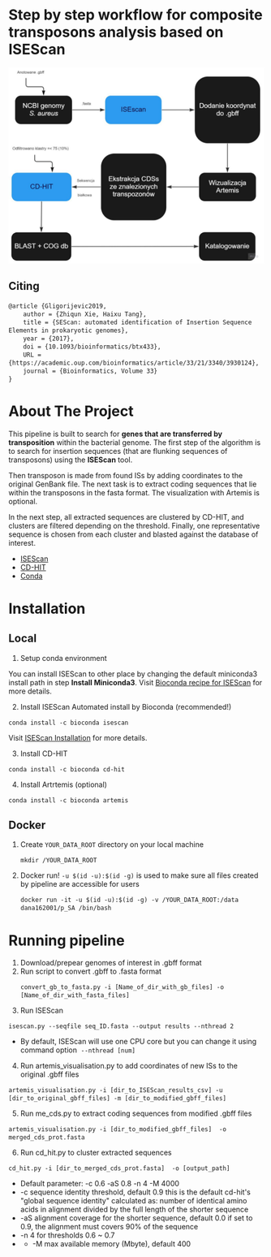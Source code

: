 # Step by step workflow for composite transposons analysis based on ISEScan


<img src="/figs/workflow_p_sa.jpg">

## Citing
```
@article {Gligorijevic2019,
	author = {Zhiqun Xie, Haixu Tang},
	title = {SEScan: automated identification of Insertion Sequence Elements in prokaryotic genomes},
	year = {2017},
	doi = {10.1093/bioinformatics/btx433},
	URL = {https://academic.oup.com/bioinformatics/article/33/21/3340/3930124},
	journal = {Bioinformatics, Volume 33}
}

```
# About The Project

This pipeline is built to search for **genes that are transferred by transposition** within the bacterial genome. The first step of the algorithm is to search for insertion sequences (that are flunking sequences of transposons) using the **ISEScan** tool. 

Then transposon is made from found ISs by adding coordinates to the original GenBank file. The next task is to extract coding sequences that lie within the transposons in the fasta format. The visualization with Artemis is optional. 

In the next step, all extracted sequences are clustered by CD-HIT, and clusters are filtered depending on the threshold. Finally, one representative sequence is chosen from each cluster and blasted against the database of interest. 

* [ISEScan](https://github.com/xiezhq/ISEScan)
* [CD-HIT](https://anaconda.org/bioconda/cd-hit)
* [Conda](https://docs.conda.io/en/latest/miniconda.html)

# Installation
## Local
1. Setup conda environment

You can install ISEScan to other place by changing the default miniconda3 install path in step **Install Miniconda3**. Visit [Bioconda recipe for ISEScan](https://bioconda.github.io/recipes/isescan/README.html) for more details. 

	
2. Install ISEScan
Automated install by Bioconda (recommended!)

```
conda install -c bioconda isescan
```
Visit [ISEScan Installation](https://github.com/xiezhq/ISEScan) for more details. 

3. Install CD-HIT
```
conda install -c bioconda cd-hit
```

4. Install Artrtemis (optional)
```
conda install -c bioconda artemis
```

## Docker 
1. Create `YOUR_DATA_ROOT` directory on your local machine
   ```
   mkdir /YOUR_DATA_ROOT
   ```
2. Docker run! `-u $(id -u):$(id -g)` is used to make sure all files created by pipeline are accessible for users
   ```
   docker run -it -u $(id -u):$(id -g) -v /YOUR_DATA_ROOT:/data dana162001/p_SA /bin/bash
   ```
# Running pipeline
1. Download/prepear genomes of interest in .gbff format
2. Run script to convert .gbff to .fasta format
   ```
   convert_gb_to_fasta.py -i [Name_of_dir_with_gb_files] -o [Name_of_dir_with_fasta_files]
   ```
3. Run ISEScan 
 ```
 isescan.py --seqfile seq_ID.fasta --output results --nthread 2
```
- By default, ISEScan will use one CPU core but you can change it using command option  ```--nthread [num] ```
4. Run artemis_visualisation.py to add coordinates of new ISs to the original .gbff files
 ```
 artemis_visualisation.py -i [dir_to_ISEScan_results_csv] -u [dir_to_original_gbff_files] -m [dir_to_modified_gbff_files]
```
5. Run me_cds.py to extract coding sequences from modified .gbff files
 ```
 artemis_visualisation.py -i [dir_to_modified_gbff_files]  -o merged_cds_prot.fasta
 ```
6. Run cd_hit.py to cluster extracted sequences
 ```
 cd_hit.py -i [dir_to_merged_cds_prot.fasta]  -o [output_path]
 ```
- Default parameter: -c 0.6 -aS 0.8 -n 4 -M 4000
- -c sequence identity threshold, default 0.9 this is the default cd-hit's "global sequence identity" calculated as: number of identical amino acids in alignment divided by the full length of the shorter sequence
- -aS alignment coverage for the shorter sequence, default 0.0 if set to 0.9, the alignment must covers 90% of the sequence
- -n 4 for thresholds 0.6 ~ 0.7
- - -M max available memory (Mbyte), default 400
 
